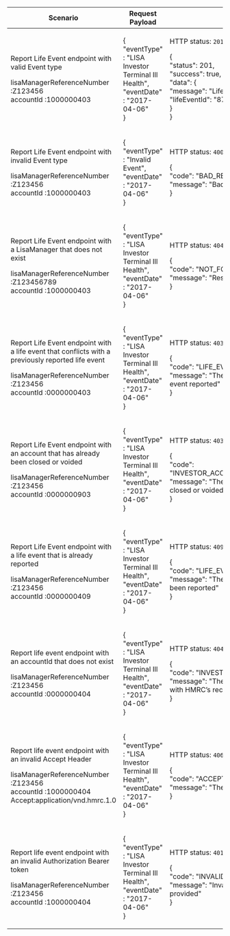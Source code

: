 <table>
    <col width="25%">
    <col width="35%">
    <col width="40%">
    <thead>
        <tr>
            <th>Scenario</th>
            <th>Request Payload</th>
            <th>Response</th>
        </tr>
    </thead>
    <tbody>
        <tr>
            <td><p>Report Life Event endpoint with valid Event type</p><p class ="code--block">lisaManagerReferenceNumber :Z123456<br>accountId :1000000403</p></td>
            <td>
                <p class ="code--block"> {<br>
                                            "eventType" : "LISA Investor Terminal Ill Health",<br>
                                            "eventDate" : "2017-04-06"<br>
                                        }
                </p>
            </td>
            <td><p>HTTP status: <code class="code--slim">201(Created)</code></p>
                <p class ="code--block"> {<br>
                                            "status": 201,<br>
                                              "success": true,<br>
                                              "data": {<br>
                                                "message": "Life Event Created",<br>
                                                "lifeEventId": "87654321"<br>
                                              }<br>
                                       }
                </p>
            </td>
        </tr>
        <tr>
            <td><p>Report Life Event endpoint with invalid Event type</p><p class ="code--block">lisaManagerReferenceNumber :Z123456<br>accountId :1000000403</p></td>
            <td>
                <p class ="code--block"> {<br>
                                            "eventType" : "Invalid Event",<br>
                                            "eventDate" : "2017-04-06"<br>
                                        }
                </p>
            </td>
            <td><p>HTTP status: <code class="code--slim">400(Bad Request)</code></p>
                <p class ="code--block"> {<br>
                                            "code": "BAD_REQUEST",<br>
                                            "message": "Bad Request"<br>
                                          }
                </p>
            </td>
        </tr>
        <tr>
            <td><p>Report Life Event endpoint with a LisaManager that does not exist</p><p class ="code--block">lisaManagerReferenceNumber :Z123456789<br>accountId :1000000403</p></td>
            <td>
                <p class ="code--block"> {<br>
                                            "eventType" : "LISA Investor Terminal Ill Health",<br>
                                            "eventDate" : "2017-04-06"<br>
                                        }
                </p>
            </td>
            <td><p>HTTP status: <code class="code--slim">404(Not Found)</code></p>
                <p class ="code--block"> {<br>
                                            "code": "NOT_FOUND",<br>
                                            "message": "Resource was not found"<br>
                                          }
                </p>
            </td>
        </tr>        
        <tr>
            <td><p>Report Life Event endpoint with a life event that conflicts with a previously reported life event</p><p class ="code--block">lisaManagerReferenceNumber :Z123456<br>accountId :0000000403</p></td>
            <td>
                <p class ="code--block"> {<br>
                                            "eventType" : "LISA Investor Terminal Ill Health",<br>
                                            "eventDate" : "2017-04-06"<br>
                                        }
                </p>
            </td>
            <td><p>HTTP status: <code class="code--slim">403(Forbidden)</code></p>
                <p class ="code--block"> {<br>
                                            "code": "LIFE_EVENT_INAPPROPRIATE",<br>
                                            "message": "The life event conflicts with previous life event reported"<br>
                                          }
                </p>
            </td>
        </tr>
        <tr>
            <td><p>Report Life Event endpoint with an account that has already been closed or voided</p><p class ="code--block">lisaManagerReferenceNumber :Z123456<br>accountId :0000000903</p></td>
            <td>
                <p class ="code--block"> {<br>
                                            "eventType" : "LISA Investor Terminal Ill Health",<br>
                                            "eventDate" : "2017-04-06"<br>
                                        }
                </p>
            </td>
            <td><p>HTTP status: <code class="code--slim">403(Forbidden)</code></p>
                <p class ="code--block"> {<br>"code": "INVESTOR_ACCOUNT_ALREADY_CLOSED_OR_VOID",<br>
                                            "message": "The LISA account has already been closed or voided."<br>
                                          }
                </p>
            </td>
        </tr>
        <tr>
            <td><p>Report Life Event endpoint with a life event that is already reported</p><p class ="code--block">lisaManagerReferenceNumber :Z123456<br>accountId :0000000409</p></td>
            <td>
                <p class ="code--block"> {<br>
                                            "eventType" : "LISA Investor Terminal Ill Health",<br>
                                            "eventDate" : "2017-04-06"<br>
                                        }
                </p>
            </td>
            <td><p>HTTP status: <code class="code--slim">409(Conflict)</code></p>
                <p class ="code--block"> {<br>
                                            "code": "LIFE_EVENT_ALREADY_EXISTS",<br>
                                            "message": "The investor’s life event has already been reported"<br>
                                          }
                </p>
            </td>
        </tr>
        <tr>
            <td><p>Report life event endpoint with an accountId that does not exist</p><p class ="code--block">lisaManagerReferenceNumber :Z123456<br>accountId :0000000404</p></td>
            <td>
                <p class ="code--block"> {<br>
                                            "eventType" : "LISA Investor Terminal Ill Health",<br>
                                            "eventDate" : "2017-04-06"<br>
                                        }
                </p>
            </td>
            <td><p>HTTP status: <code class="code--slim">404(Not found)</code></p>
                <p class ="code--block"> {<br>
                                            "code": "INVESTOR_ACCOUNTID_NOT_FOUND",<br>
                                            "message": "The accountID given does not match with HMRC’s records"<br>
                                          }
                </p>
            </td>
        </tr>
        <tr>
            <td><p>Report life event endpoint with an invalid Accept Header</p><p class ="code--block">lisaManagerReferenceNumber :Z123456<br>accountId :1000000404<br>Accept:application/vnd.hmrc.1.0</p></td>
            <td>
                <p class ="code--block"> {<br>
                                            "eventType" : "LISA Investor Terminal Ill Health",<br>
                                            "eventDate" : "2017-04-06"<br>
                                        }
                </p>
            </td>
            <td><p>HTTP status: <code class="code--slim">406(Not Acceptable)</code></p>
                <p class ="code--block"> {<br>
                                            "code": "ACCEPT_HEADER_INVALID",<br>
                                            "message": "The accept header is missing or invalid"<br>
                                          }
                </p>
            </td>
        </tr>
        <tr>
            <td><p>Report life event endpoint with an invalid Authorization Bearer token</p><p class ="code--block">lisaManagerReferenceNumber :Z123456<br>accountId :1000000404</p></td>
            <td>
                <p class ="code--block"> {<br>
                                            "eventType" : "LISA Investor Terminal Ill Health",<br>
                                            "eventDate" : "2017-04-06"<br>
                                        }
                </p>
            </td>
            <td><p>HTTP status: <code class="code--slim">401(Unauthorized)</code></p>
                <p class ="code--block"> {<br>
                                            "code": "INVALID_CREDENTIALS",<br>
                                            "message": "Invalid Authentication information provided"<br>
                                          }
                </p>
            </td>
        </tr>
    </tbody>
</table>